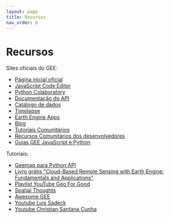```yaml
---
layout: page
title: Recursos
nav_order: 5
---
```


# Recursos

Sites oficiais do GEE:
- [Página inicial oficial](https://earthengine.google.com/)
- [JavaScript Code Editor](https://code.earthengine.google.com/)
- [Python Colaboratory](http://colab.research.google.com)
- [Documentação do API](https://developers.google.com/earth-engine/)
- [Catálogo de dados](https://developers.google.com/earth-engine/datasets/)
- [Timelapse](https://earthengine.google.com/timelapse/)
- [Earth Engine Apps](https://www.earthengine.app/)
- [Blog](https://medium.com/google-earth)
- [Tutoriais Comunitários](https://github.com/google/earthengine-community)
- [Recursos Comunitários dos desenvolvedores](https://developers.google.com/earth-engine/tutorials/community/developer-resources)
- [Guias GEE JavaScript e Python](https://developers.google.com/earth-engine/guides)

Tutoriais:
- [Geemap para Python API](https://geemap.org/)
- [Livro grátis "Cloud-Based Remote Sensing with Earth Engine: Fundamentals and Applications"](https://link.springer.com/book/10.1007/978-3-031-26588-4)
- [Playlist YouTube Geo For Good](https://www.youtube.com/playlist?list=PLLW-qoCMKQsx_YHs95aOHguU7XpKl75Fk)
- [Spatial Thoughts](https://courses.spatialthoughts.com/end-to-end-gee.html)
- [Awesome GEE](https://github.com/opengeos/Awesome-GEE)
- [Youtube Luis Sadeck](https://www.youtube.com/watch?v=Dqjtoj9AJak&list=PLNFvG6bTA4NReWtgC93Mh9Tw1RNG4EBMP)
- [Youtube Christian Santana Cunha](https://www.youtube.com/channel/UCIZMi4U3OfJIMoywVeQ61Mg/featured)


